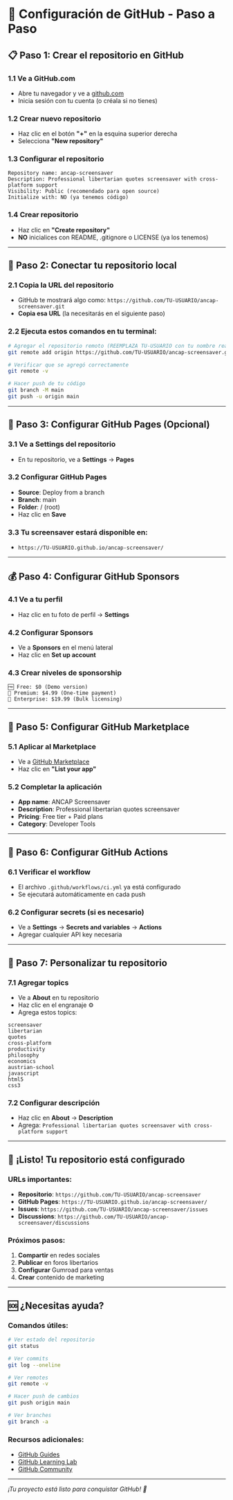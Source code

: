 # 🚀 **Configuración de GitHub - Paso a Paso**

## 📋 **Paso 1: Crear el repositorio en GitHub**

### **1.1 Ve a GitHub.com**
- Abre tu navegador y ve a [github.com](https://github.com)
- Inicia sesión con tu cuenta (o créala si no tienes)

### **1.2 Crear nuevo repositorio**
- Haz clic en el botón **"+"** en la esquina superior derecha
- Selecciona **"New repository"**

### **1.3 Configurar el repositorio**
```
Repository name: ancap-screensaver
Description: Professional libertarian quotes screensaver with cross-platform support
Visibility: Public (recomendado para open source)
Initialize with: NO (ya tenemos código)
```

### **1.4 Crear repositorio**
- Haz clic en **"Create repository"**
- **NO** inicialices con README, .gitignore o LICENSE (ya los tenemos)

---

## 🔗 **Paso 2: Conectar tu repositorio local**

### **2.1 Copia la URL del repositorio**
- GitHub te mostrará algo como: `https://github.com/TU-USUARIO/ancap-screensaver.git`
- **Copia esa URL** (la necesitarás en el siguiente paso)

### **2.2 Ejecuta estos comandos en tu terminal:**
```bash
# Agregar el repositorio remoto (REEMPLAZA TU-USUARIO con tu nombre real)
git remote add origin https://github.com/TU-USUARIO/ancap-screensaver.git

# Verificar que se agregó correctamente
git remote -v

# Hacer push de tu código
git branch -M main
git push -u origin main
```

---

## 🎯 **Paso 3: Configurar GitHub Pages (Opcional)**

### **3.1 Ve a Settings del repositorio**
- En tu repositorio, ve a **Settings** → **Pages**

### **3.2 Configurar GitHub Pages**
- **Source**: Deploy from a branch
- **Branch**: main
- **Folder**: / (root)
- Haz clic en **Save**

### **3.3 Tu screensaver estará disponible en:**
- `https://TU-USUARIO.github.io/ancap-screensaver/`

---

## 💰 **Paso 4: Configurar GitHub Sponsors**

### **4.1 Ve a tu perfil**
- Haz clic en tu foto de perfil → **Settings**

### **4.2 Configurar Sponsors**
- Ve a **Sponsors** en el menú lateral
- Haz clic en **Set up account**

### **4.3 Crear niveles de sponsorship**
```
🆓 Free: $0 (Demo version)
💎 Premium: $4.99 (One-time payment)
🚀 Enterprise: $19.99 (Bulk licensing)
```

---

## 🏪 **Paso 5: Configurar GitHub Marketplace**

### **5.1 Aplicar al Marketplace**
- Ve a [GitHub Marketplace](https://github.com/marketplace)
- Haz clic en **"List your app"**

### **5.2 Completar la aplicación**
- **App name**: ANCAP Screensaver
- **Description**: Professional libertarian quotes screensaver
- **Pricing**: Free tier + Paid plans
- **Category**: Developer Tools

---

## 🔧 **Paso 6: Configurar GitHub Actions**

### **6.1 Verificar el workflow**
- El archivo `.github/workflows/ci.yml` ya está configurado
- Se ejecutará automáticamente en cada push

### **6.2 Configurar secrets (si es necesario)**
- Ve a **Settings** → **Secrets and variables** → **Actions**
- Agregar cualquier API key necesaria

---

## 📱 **Paso 7: Personalizar tu repositorio**

### **7.1 Agregar topics**
- Ve a **About** en tu repositorio
- Haz clic en el engranaje ⚙️
- Agrega estos topics:
```
screensaver
libertarian
quotes
cross-platform
productivity
philosophy
economics
austrian-school
javascript
html5
css3
```

### **7.2 Configurar descripción**
- Haz clic en **About** → **Description**
- Agrega: `Professional libertarian quotes screensaver with cross-platform support`

---

## 🎉 **¡Listo! Tu repositorio está configurado**

### **URLs importantes:**
- **Repositorio**: `https://github.com/TU-USUARIO/ancap-screensaver`
- **GitHub Pages**: `https://TU-USUARIO.github.io/ancap-screensaver/`
- **Issues**: `https://github.com/TU-USUARIO/ancap-screensaver/issues`
- **Discussions**: `https://github.com/TU-USUARIO/ancap-screensaver/discussions`

### **Próximos pasos:**
1. **Compartir** en redes sociales
2. **Publicar** en foros libertarios
3. **Configurar** Gumroad para ventas
4. **Crear** contenido de marketing

---

## 🆘 **¿Necesitas ayuda?**

### **Comandos útiles:**
```bash
# Ver estado del repositorio
git status

# Ver commits
git log --oneline

# Ver remotes
git remote -v

# Hacer push de cambios
git push origin main

# Ver branches
git branch -a
```

### **Recursos adicionales:**
- [GitHub Guides](https://guides.github.com/)
- [GitHub Learning Lab](https://lab.github.com/)
- [GitHub Community](https://github.community/)

---

*¡Tu proyecto está listo para conquistar GitHub! 🚀*
